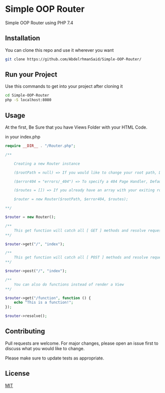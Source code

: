 # Simple OOP Router

Simple OOP Router using PHP 7.4

## Installation

You can clone this repo and use it wherever you want

```bash
git clone https://github.com/AbdelrhmanSaid/Simple-OOP-Router/
```


## Run your Project
Use this commands to get into your project after cloning it
```bash
cd Simple-OOP-Router
php -S localhost:8080
```

## Usage
At the first, Be Sure that you have Views Folder with your HTML Code.

in your index.php
```php
require __DIR__ . "/Router.php";

/**

    Creating a new Router instance

    ($rootPath = null) => If you would like to change your root path, Default is dirname(__DIR)

    ($error404 = "errors/_404") => To specify a 404 Page Handler, Default is (_404) in views/errors directory.

    ($routes = []) => If you already have an array with your exiting routes, you can easily import it here.

    $router = new Router($rootPath, $error404, $routes);

**/

$router = new Router();

/**
    This get function will catch all [ GET ] methods and resolve requests to its paths
**/

$router->get("/", "index");

/**
    This get function will catch all [ POST ] methods and resolve requests to its paths
**/

$router->post("/", "index");

/**
    You can also do functions instead of render a View
**/

$router->get("/function", function () {
    echo "This is a function!";
});

$router->resolve();

```

## Contributing
Pull requests are welcome. For major changes, please open an issue first to discuss what you would like to change.

Please make sure to update tests as appropriate.

## License
[MIT](https://choosealicense.com/licenses/mit/)
